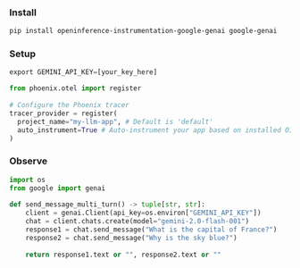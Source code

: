 ### Install <a href="#install" id="install"></a>

```bash
pip install openinference-instrumentation-google-genai google-genai
```

### Setup

```python
export GEMINI_API_KEY=[your_key_here]
```

```python
from phoenix.otel import register
​
# Configure the Phoenix tracer
tracer_provider = register(
  project_name="my-llm-app", # Default is 'default'
  auto_instrument=True # Auto-instrument your app based on installed OI dependencies
)
```

### Observe

```python
import os
from google import genai
​
def send_message_multi_turn() -> tuple[str, str]:
    client = genai.Client(api_key=os.environ["GEMINI_API_KEY"])
    chat = client.chats.create(model="gemini-2.0-flash-001")
    response1 = chat.send_message("What is the capital of France?")
    response2 = chat.send_message("Why is the sky blue?")
​
    return response1.text or "", response2.text or ""
```

